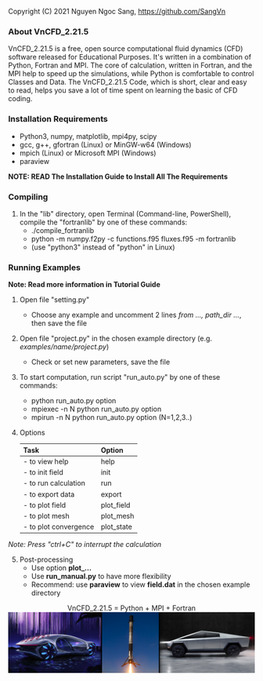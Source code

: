 Copyright (C) 2021  Nguyen Ngoc Sang, <https://github.com/SangVn>

### About VnCFD_2.21.5
   VnCFD_2.21.5 is a free, open source computational fluid dynamics (CFD) software 
   released for Educational Purposes. It's written in a combination of Python, Fortran and MPI.
   The core of calculation, written in Fortran, and the MPI help to speed up the simulations, 
   while Python is comfortable to control Classes and Data. The VnCFD_2.21.5 Code, which is short, clear and 
   easy to read, helps you save a lot of time spent on learning the basic of CFD coding.

### Installation Requirements
   - Python3, numpy, matplotlib, mpi4py, scipy
   - gcc, g++, gfortran (Linux) or MinGW-w64 (Windows)
   - mpich (Linux) or Microsoft MPI (Windows)
   - paraview

**NOTE: READ The Installation Guide to Install All The Requirements**

### Compiling
1. In the "lib" directory, open Terminal (Command-line, PowerShell),
   compile the "fortranlib" by one of these commands:
   - ./compile_fortranlib
   - python -m numpy.f2py -c functions.f95 fluxes.f95 -m fortranlib
   - (use "python3" instead of "python" in Linux)
   
### Running Examples

**Note: Read more information in Tutorial Guide**

1. Open file "setting.py"
   - Choose any example and uncomment 2 lines *from ..., path_dir ...*, then save the file

2. Open file "project.py" in the chosen example directory (e.g. *examples/name/project.py*)
   - Check or set new parameters, save the file

3. To start computation, run script "run_auto.py" by one of these commands:
   - python run_auto.py option
   - mpiexec -n N python run_auto.py option
   - mpirun -n N python run_auto.py option  (N=1,2,3..)
   
4. Options
   
     Task                | Option
   ----------------------|------------
   - to view help        | help
   - to init field       | init
   - to run calculation  | run
   - to export data      | export
   - to plot field       | plot_field
   - to plot mesh        | plot_mesh
   - to plot convergence | plot_state

*Note: Press "ctrl+C" to interrupt the calculation*

5. Post-processing
   - Use option **plot_...**
   - Use **run_manual.py** to have more flexibility
   - Recommend: use **paraview** to view **field.dat** in the chosen example directory
   
<center>VnCFD_2.21.5 = Python + MPI + Fortran</center>
<img src="doc/VnCFD_2.21.5.png">
